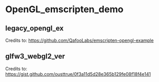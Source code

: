 # OpenGL_emscripten_demo
## legacy_opengl_ex
Credits to: https://github.com/QafooLabs/emscripten-opengl-example
## glfw3_webgl2_ver
Credits to: https://gist.github.com/ousttrue/0f3a11d5d28e365b129fe08f18f4e141

